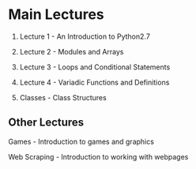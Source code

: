 Main Lectures
=========================
1) Lecture 1 - An Introduction to Python2.7

2) Lecture 2 - Modules and Arrays

3) Lecture 3 - Loops and Conditional Statements

4) Lecture 4 - Variadic Functions and Definitions

5) Classes   - Class Structures

Other Lectures
-----------------
Games - Introduction to games and graphics

Web Scraping - Introduction to working with webpages


